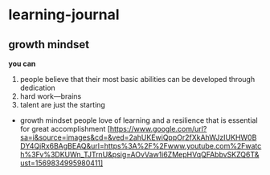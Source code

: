 
# learning-journal
## growth mindset
 **you can**
1. people believe that their most basic abilities can be developed through dedication 
2. hard work—brains 
3. talent are just the starting 

- growth mindset people love of learning and a resilience that is essential for great accomplishment
[https://www.google.com/url?sa=i&source=images&cd=&ved=2ahUKEwiQppOr2fXkAhWJzIUKHW0BDY4QjRx6BAgBEAQ&url=https%3A%2F%2Fwww.youtube.com%2Fwatch%3Fv%3DKUWn_TJTrnU&psig=AOvVaw1i6ZMepHVqQFAbbvSKZQ6T&ust=1569834995980411]
